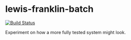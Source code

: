 # lewis-franklin-batch

[![Build Status](https://api.travis-ci.com/alessandroscarlatti/lewis-franklin-batch.svg?token=zwrxyJYvzAWgnadRyauf&branch=master)](https://travis-ci.com/alessandroscarlatti/lewis-franklin-batch)

Experiment on how a more fully tested system might look.
